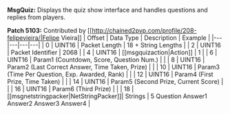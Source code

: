 **MsgQuiz:** Displays the quiz show interface and handles questions and replies from players. 

**Patch 5103:** Contributed by [[http://chained2pvp.com/profile/208-felipevieira/|Felipe Vieira]]
| Offset | Data Type | Description | Example |
|---|---|---|---|
| 0 | UINT16 | Packet Length | 18 + String Lengths |
| 2 | UINT16 | Packet Identifier | 2068 |
| 4 | UINT16 | [[msgquizaction|Action]] | 1 |
| 6 | UINT16 | Param1 (Countdown, Score, Question Num.) | |
| 8 | UINT16 | Param2 (Last Correct Answer, Time Taken, Prize) | |
| 10 | UINT16 | Param3 (Time Per Question, Exp. Awarded, Rank) | |
| 12 | UINT16 | Param4 (First Prize, Time Taken) | |
| 14 | UINT16 | Param5 (Second Prize, Current Score) | |
| 16 | UINT16 | Param6 (Third Prize) | |
| 18 | [[msgnetstringpacker|NetStringPacker]]| Strings | 5 Question Answer1 Answer2 Answer3 Answer4 |
